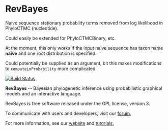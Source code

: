 # RevBayes 

Naive sequence stationary probability terms removed from log likelihood in PhyloCTMC (nucleotide).

Could easily be extended for PhyloCTMCBinary, etc.

At the moment, this only works if the input naive sequence has taxon name **naive** and one root distribution is specified.

Could potentially be supplied as an argument, bit this makes modifications to `computeLnProbability` more complicated. 


[![Build Status](https://travis-ci.org/revbayes/revbayes.svg?branch=master)](https://travis-ci.org/revbayes/revbayes)

**RevBayes** -- Bayesian phylogenetic inference using probabilistic graphical models and an interactive language.

RevBayes is free software released under the GPL license, version 3.

To communicate with users and developers, visit our [forum.](https://groups.google.com/forum/#!forum/revbayes-users)

For more information, see our [website](http://www.RevBayes.com) and [tutorials.](https://revbayes.github.io/tutorials.html)

